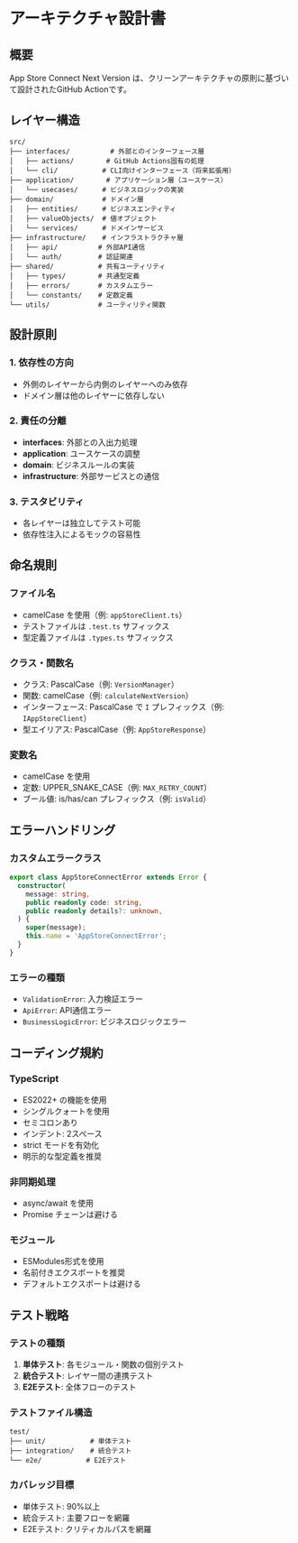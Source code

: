 # アーキテクチャ設計書

## 概要

App Store Connect Next Version は、クリーンアーキテクチャの原則に基づいて設計されたGitHub Actionです。

## レイヤー構造

```
src/
├── interfaces/          # 外部とのインターフェース層
│   ├── actions/        # GitHub Actions固有の処理
│   └── cli/           # CLI向けインターフェース（将来拡張用）
├── application/        # アプリケーション層（ユースケース）
│   └── usecases/      # ビジネスロジックの実装
├── domain/            # ドメイン層
│   ├── entities/      # ビジネスエンティティ
│   ├── valueObjects/  # 値オブジェクト
│   └── services/      # ドメインサービス
├── infrastructure/    # インフラストラクチャ層
│   ├── api/          # 外部API通信
│   └── auth/         # 認証関連
├── shared/           # 共有ユーティリティ
│   ├── types/        # 共通型定義
│   ├── errors/       # カスタムエラー
│   └── constants/    # 定数定義
└── utils/            # ユーティリティ関数
```

## 設計原則

### 1. 依存性の方向

- 外側のレイヤーから内側のレイヤーへのみ依存
- ドメイン層は他のレイヤーに依存しない

### 2. 責任の分離

- **interfaces**: 外部との入出力処理
- **application**: ユースケースの調整
- **domain**: ビジネスルールの実装
- **infrastructure**: 外部サービスとの通信

### 3. テスタビリティ

- 各レイヤーは独立してテスト可能
- 依存性注入によるモックの容易性

## 命名規則

### ファイル名

- camelCase を使用（例: `appStoreClient.ts`）
- テストファイルは `.test.ts` サフィックス
- 型定義ファイルは `.types.ts` サフィックス

### クラス・関数名

- クラス: PascalCase（例: `VersionManager`）
- 関数: camelCase（例: `calculateNextVersion`）
- インターフェース: PascalCase で `I` プレフィックス（例: `IAppStoreClient`）
- 型エイリアス: PascalCase（例: `AppStoreResponse`）

### 変数名

- camelCase を使用
- 定数: UPPER_SNAKE_CASE（例: `MAX_RETRY_COUNT`）
- ブール値: is/has/can プレフィックス（例: `isValid`）

## エラーハンドリング

### カスタムエラークラス

```typescript
export class AppStoreConnectError extends Error {
  constructor(
    message: string,
    public readonly code: string,
    public readonly details?: unknown,
  ) {
    super(message);
    this.name = 'AppStoreConnectError';
  }
}
```

### エラーの種類

- `ValidationError`: 入力検証エラー
- `ApiError`: API通信エラー
- `BusinessLogicError`: ビジネスロジックエラー

## コーディング規約

### TypeScript

- ES2022+ の機能を使用
- シングルクォートを使用
- セミコロンあり
- インデント: 2スペース
- strict モードを有効化
- 明示的な型定義を推奨

### 非同期処理

- async/await を使用
- Promise チェーンは避ける

### モジュール

- ESModules形式を使用
- 名前付きエクスポートを推奨
- デフォルトエクスポートは避ける

## テスト戦略

### テストの種類

1. **単体テスト**: 各モジュール・関数の個別テスト
2. **統合テスト**: レイヤー間の連携テスト
3. **E2Eテスト**: 全体フローのテスト

### テストファイル構造

```
test/
├── unit/           # 単体テスト
├── integration/    # 統合テスト
└── e2e/           # E2Eテスト
```

### カバレッジ目標

- 単体テスト: 90%以上
- 統合テスト: 主要フローを網羅
- E2Eテスト: クリティカルパスを網羅
